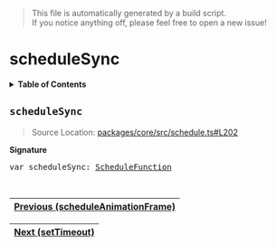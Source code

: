> This file is automatically generated by a build script.<br>If you notice anything off, please feel free to open a new issue!

# scheduleSync

<details><summary><b>Table of Contents</b></summary><br>

1. [<code>scheduleSync</code>](#scheduleSync)</details>

## <a name="scheduleSync"></a><code>scheduleSync</code>

> Source Location: [packages\/core\/src\/schedule.ts#L202](..\/..\/packages\/core\/src\/schedule.ts#L202)

<b>Signature</b>

<pre>var scheduleSync: <a href="00-ScheduleFunction.md#ScheduleFunction">ScheduleFunction</a></pre><br>

| [Previous \(scheduleAnimationFrame\)](08-scheduleAnimationFrame.md#readme) |
| --- |

<div align="right">

| [Next \(setTimeout\)](..\/06-api-utils\/00-setTimeout.md#readme) |
| --- |
</div>
